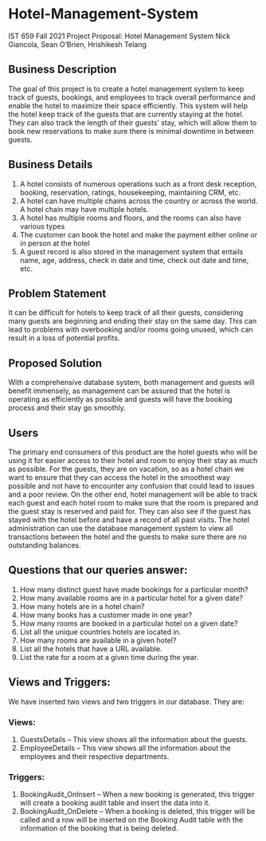 # Hotel-Management-System
IST 659 Fall 2021 
Project Proposal: Hotel Management System
Nick Giancola, Sean O’Brien, Hrishikesh Telang

## Business Description
The goal of this project is to create a hotel management system to keep track of guests, bookings, and employees to track overall performance and enable the hotel to maximize their space efficiently. This system will help the hotel keep track of the guests that are currently staying at the hotel. They can also track the length of their guests’ stay, which will allow them to book new reservations to make sure there is minimal downtime in between guests.

## Business Details
1.	A hotel consists of numerous operations such as a front desk reception, booking, reservation, ratings, housekeeping, maintaining CRM, etc. 
2.	A hotel can have multiple chains across the country or across the world. A hotel chain may have multiple hotels.
3.	A hotel has multiple rooms and floors, and the rooms can also have various types
4.	The customer can book the hotel and make the payment either online or in person at the hotel
5.	A guest record is also stored in the management system that entails name, age, address, check in date and time, check out date and time, etc.

## Problem Statement
It can be difficult for hotels to keep track of all their guests, considering many guests are beginning and ending their stay on the same day. This can lead to problems with overbooking and/or rooms going unused, which can result in a loss of potential profits. 

## Proposed Solution
With a comprehensive database system, both management and guests will benefit immensely, as management can be assured that the hotel is operating as efficiently as possible and guests will have the booking process and their stay go smoothly.

## Users
The primary end consumers of this product are the hotel guests who will be using it for easier access to their hotel and room to enjoy their stay as much as possible. For the guests, they are on vacation, so as a hotel chain we want to ensure that they can access the hotel in the smoothest way possible and not have to encounter any confusion that could lead to issues and a poor review. On the other end, hotel management will be able to track each guest and each hotel room to make sure that the room is prepared and the guest stay is reserved and paid for. They can also see if the guest has stayed with the hotel before and have a record of all past visits. The hotel administration can use the database management system to view all transactions between the hotel and the guests to make sure there are no outstanding balances. 

## Questions that our queries answer:
1. How many distinct guest have made bookings for a particular month?
2. How many available rooms are in a particular hotel for a given date?
3. How many hotels are in a hotel chain?
4. How many books has a customer made in one year?
5. How many rooms are booked in a particular hotel on a given date?
6. List all the unique countries hotels are located in.
7. How many rooms are available in a given hotel?
8. List all the hotels that have a URL available.
9. List the rate for a room at a given time during the year.

## Views and Triggers:
We have inserted two views and two triggers in our database. They are:

### Views:
1. GuestsDetails – This view shows all the information about the guests. 
2. EmployeeDetails – This view shows all the information about the employees and their respective departments.
### Triggers:
1. BookingAudit_OnInsert – When a new booking is generated, this trigger will create a booking audit table and insert the data into it.
2. BookingAudit_OnDelete – When a booking is deleted, this trigger will be called and a row will be inserted on the Booking Audit table with the information of the booking that is being deleted.
